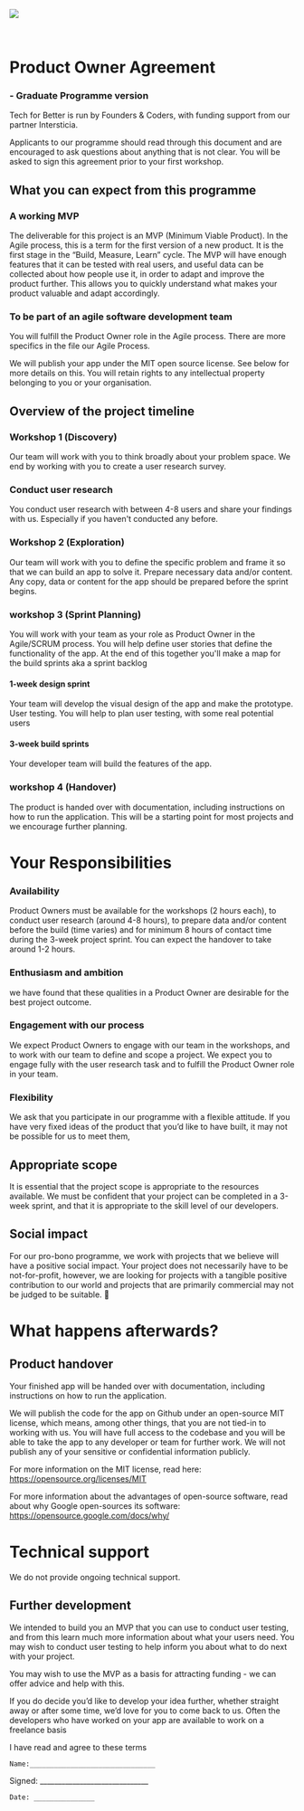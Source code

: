 ![](https://www.foundersandcoders.com/static/fac_logo-4255a40f47764e69170884e3030fb6b3.svg)



<br/>


 <h1> Product Owner Agreement  </h1>  <h3> - Graduate Programme version </h3>
 
Tech for Better is run by Founders & Coders, with funding support from our partner Intersticia.

Applicants to our programme should read through this document and are encouraged to ask questions about anything that is not clear. You will be asked to sign this agreement prior to your first workshop.

## What you can expect from this programme
### A working MVP
The deliverable for this project is an MVP (Minimum Viable Product). In the Agile process, this is a term for the first version of a new product. It is the first stage in the “Build, Measure, Learn” cycle. The MVP will have enough features that it can be tested with real users, and useful data can be collected about how people use it, in order to adapt and improve the product further. This allows you to quickly understand what makes your product valuable and adapt accordingly.

### To be part of an agile software development team
You will fulfill the Product Owner role in the Agile process. There are more specifics in the file our Agile Process. 


We will publish your app under the MIT open source license. See below for more details on this. You will retain rights to any intellectual property belonging to you or your organisation.


## Overview of the project timeline

### Workshop 1 (Discovery) 
Our team will work with you to think broadly about your problem space. We end by working with you to create a user research survey.

### Conduct user research 
You conduct user research with between 4-8 users and share your findings with us. Especially if you haven't conducted any before.

### Workshop 2 (Exploration)
Our team will work with you to define the specific problem and frame it so that we can build an app to solve it.
Prepare necessary data and/or content. Any copy, data or content for the app should be prepared before the sprint begins.

### workshop 3 (Sprint Planning)
You will work with your team as your role as Product Owner in the Agile/SCRUM process. You will help define user stories that define the functionality of the app. At the end of this together you'll make a map for the build sprints aka a sprint backlog

#### 1-week design sprint
Your team will develop the visual design of the app and make the prototype.
User testing. You will help to plan user testing, with some real potential users

#### 3-week build sprints
Your developer team will build the features of the app.

### workshop 4 (Handover)
The product is handed over with documentation, including instructions on how to run the application. This will be a starting point for most projects and we encourage further planning.


# Your Responsibilities 

### Availability 
Product Owners must be available for the workshops (2 hours each), to conduct user research (around 4-8 hours), to prepare data and/or content before the build (time varies) and for minimum 8 hours of contact time during the 3-week project sprint. You can expect the handover to take around 1-2 hours.


### Enthusiasm and ambition
we have found that these qualities in a Product Owner are desirable for the best project outcome.

### Engagement with our process 
We expect Product Owners to engage with our team in the workshops, and to work with our team to define and scope a project. We expect you to engage fully with the user research task and to fulfill the Product Owner role in your team.

### Flexibility
We ask that you participate in our programme with a flexible attitude. If you have very fixed ideas of the product that you’d like to have built, it may not be possible for us to meet them,


## Appropriate scope

It is essential that the project scope is appropriate to the resources available. We must be confident that your project can be completed in a 3-week sprint, and that it is appropriate to the skill level of our developers.

## Social impact

For our pro-bono programme, we work with projects that we believe will have a positive social impact. Your project does not necessarily have to be not-for-profit, however, we are looking for projects with a tangible positive contribution to our world and projects that are primarily commercial may not be judged to be suitable.

# What happens afterwards?
## Product handover

Your finished app will be handed over with documentation, including instructions on how to run the application.

We will publish the code for the app on Github under an open-source MIT license, which means, among other things, that you are not tied-in to working with us. You will have full access to the codebase and you will be able to take the app to any developer or team for further work. We will not publish any of your sensitive or confidential information publicly.

For more information on the MIT license, read here:  https://opensource.org/licenses/MIT

For more information about the advantages of open-source software, read about why Google open-sources its software: https://opensource.google.com/docs/why/

# Technical support

We do not provide ongoing technical support.

## Further development

We intended to build you an MVP that you can use to conduct user testing, and from this learn much more information about what your users need. You may wish to conduct user testing to help inform you about what to do next with your project.

You may wish to use the MVP as a basis for attracting funding - we can offer advice and help with this.

If you do decide you’d like to develop your idea further, whether straight away or after some time, we’d love for you to come back to us. Often the developers who have worked on your app are available to work on a freelance basis

I have read and agree to these terms
	
	Name:_______________________________

Signed: ______________________________
	
	Date: _______________
